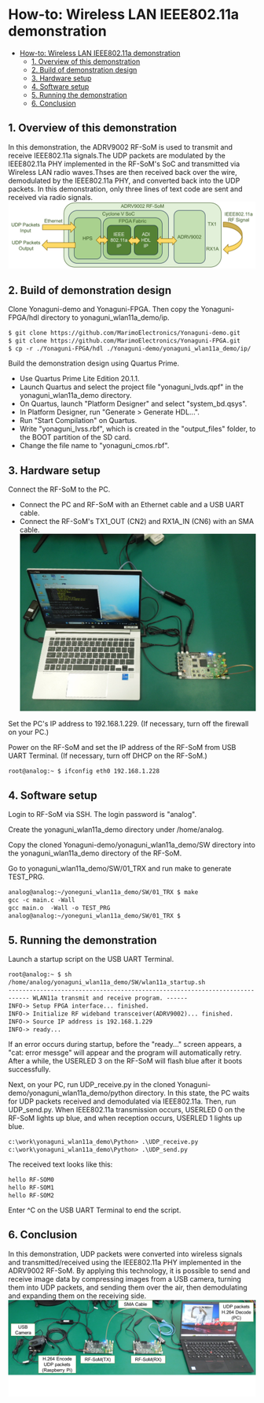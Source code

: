 # How-to: Wireless LAN IEEE802.11a demonstration

- [How-to: Wireless LAN IEEE802.11a demonstration](#how-to-wireless-lan-ieee80211a-demonstration)
  - [1. Overview of this demonstration](#1-overview-of-this-demonstration)
  - [2. Build of demonstration design](#2-build-of-demonstration-design)
  - [3. Hardware setup](#3-hardware-setup)
  - [4. Software setup](#4-software-setup)
  - [5. Running the demonstration](#5-running-the-demonstration)
  - [6. Conclusion](#6-conclusion)

## 1. Overview of this demonstration
In this demonstration, the ADRV9002 RF-SoM is used to transmit and receive IEEE802.11a signals.The UDP packets are modulated by the IEEE802.11a PHY implemented in the RF-SoM's SoC and transmitted via Wireless LAN radio waves.Thses are then received back over the wire, demodulated by the IEEE802.11a PHY, and converted back into the UDP packets.
In this demonstration, only three lines of text code are sent and received via radio signals.
![Demo Picture1](./img/wlan11a_demo_image.png)

## 2. Build of demonstration design
Clone Yonaguni-demo and Yonaguni-FPGA. Then copy the Yonaguni-FPGA/hdl directory to yonaguni_wlan11a_demo/ip.

```Shell
$ git clone https://github.com/MarimoElectronics/Yonaguni-demo.git
$ git clone https://github.com/MarimoElectronics/Yonaguni-FPGA.git
$ cp -r ./Yonaguni-FPGA/hdl ./Yonaguni-demo/yonaguni_wlan11a_demo/ip/
```

Build the demonstration design using Quartus Prime.
  - Use Quartus Prime Lite Edition 20.1.1.
  - Launch Quartus and select the project file "yonaguni_lvds.qpf" in the yonaguni_wlan11a_demo directory.
  - On Quartus, launch "Platform Designer" and select "system_bd.qsys".
  - In Platform Designer, run "Generate > Generate HDL...".
  - Run "Start Compilation" on Quartus.
  - Write "yonaguni_lvss.rbf", which is created in the "output_files" folder, to the BOOT partition of the SD card.
  - Change the file name to "yonaguni_cmos.rbf".


## 3. Hardware setup
Connect the RF-SoM to the PC.
  - Connect the PC and RF-SoM with an Ethernet cable and a USB UART cable.
  - Connect the RF-SoM's TX1_OUT (CN2) and RX1A_IN (CN6) with an SMA cable.
![Demo Picture2](./img/wlan11a_demo_HWsetup.png)

Set the PC's IP address to 192.168.1.229. (If necessary, turn off the firewall on your PC.)

Power on the RF-SoM and set the IP address of the RF-SoM from USB UART Terminal. (If necessary, turn off DHCP on the RF-SoM.)
```Shell
root@analog:~ $ ifconfig eth0 192.168.1.228
```


## 4. Software setup
Login to RF-SoM via SSH. The login password is "analog".

Create the yonaguni_wlan11a_demo directory under /home/analog.

Copy the cloned Yonaguni-demo/yonaguni_wlan11a_demo/SW directory into the yonaguni_wlan11a_demo directory of the RF-SoM.

Go to yonaguni_wlan11a_demo/SW/01_TRX and run make to generate TEST_PRG.
```Shell
analog@analog:~/yoneguni_wlan11a_demo/SW/01_TRX $ make
gcc -c main.c -Wall
gcc main.o  -Wall -o TEST_PRG
analog@analog:~/yoneguni_wlan11a_demo/SW/01_TRX $
```

## 5. Running the demonstration
Launch a startup script on the USB UART Terminal.
```Shell
root@analog:~ $ sh /home/analog/yonaguni_wlan11a_demo/SW/wlan11a_startup.sh
----------------------------------------------------------------------
------ WLAN11a transmit and receive program. ------
INFO-> Setup FPGA interface... finished.
INFO-> Initialize RF wideband transceiver(ADRV9002)... finished.
INFO-> Source IP address is 192.168.1.229
INFO-> ready...
```

If an error occurs during startup, before the "ready..." screen appears, a "cat: error messge" will appear and the program will automatically retry.
After a while, the USERLED 3 on the RF-SoM will flash blue after it boots successfully.

Next, on your PC, run UDP_receive.py in the cloned Yonaguni-demo/yonaguni_wlan11a_demo/python directory.
In this state, the PC waits for UDP packets received and demodulated via IEEE802.11a.
Then, run UDP_send.py.
When IEEE802.11a transmission occurs, USERLED 0 on the RF-SoM lights up blue, and when reception occurs, USERLED 1 lights up blue.
```Shell
c:\work\yonaguni_wlan11a_demo\Python> .\UDP_receive.py
c:\work\yonaguni_wlan11a_demo\Python> .\UDP_send.py
```

The received text looks like this:
```Shell
hello RF-SOM0
hello RF-SOM1
hello RF-SOM2
```

Enter ^C on the USB UART Terminal to end the script.


## 6. Conclusion
In this demonstration, UDP packets were converted into wireless signals and transmitted/received using the IEEE802.11a PHY implemented in the ADRV9002 RF-SoM.
By applying this technology, it is possible to send and receive image data by compressing images from a USB camera, turning them into UDP packets, and sending them over the air, then demodulating and expanding them on the receiving side.
![Demo Picture3](./img/wlan11a_demo_TRXvideo.png)
